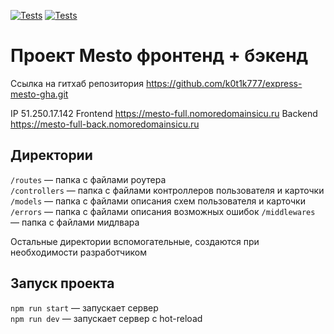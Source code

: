 [![Tests](../../actions/workflows/tests-13-sprint.yml/badge.svg)](../../actions/workflows/tests-13-sprint.yml) [![Tests](../../actions/workflows/tests-14-sprint.yml/badge.svg)](../../actions/workflows/tests-14-sprint.yml)
# Проект Mesto фронтенд + бэкенд

Ссылка на гитхаб репозитория https://github.com/k0t1k777/express-mesto-gha.git

IP  51.250.17.142
Frontend  https://mesto-full.nomoredomainsicu.ru
Backend  https://mesto-full-back.nomoredomainsicu.ru

## Директории

`/routes` — папка с файлами роутера  
`/controllers` — папка с файлами контроллеров пользователя и карточки   
`/models` — папка с файлами описания схем пользователя и карточки
`/errors` — папка с файлами описания возможных ошибок
  `/middlewares` — папка с файлами мидлвара

Остальные директории вспомогательные, создаются при необходимости разработчиком

## Запуск проекта

`npm run start` — запускает сервер   
`npm run dev` — запускает сервер с hot-reload
 